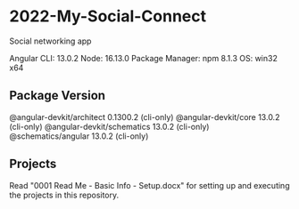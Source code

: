 # 2022-My-Social-Connect
Social networking app

Angular CLI: 13.0.2
Node: 16.13.0
Package Manager: npm 8.1.3
OS: win32 x64


Package                      Version
------------------------------------------------------
@angular-devkit/architect    0.1300.2 (cli-only)
@angular-devkit/core         13.0.2 (cli-only)
@angular-devkit/schematics   13.0.2 (cli-only)
@schematics/angular          13.0.2 (cli-only)


Projects
------------------------------------------------------
Read "0001 Read Me - Basic Info - Setup.docx" for setting up and executing the projects in this repository.

